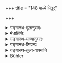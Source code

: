 +++
title = "148 बाल्ये पितुर्"

+++

<details><summary>गङ्गानथ-मूलानुवादः</summary>

In childhood she should remain under the control of her father, in youth under that of her husband, and on the husband’s death under that of her sons; the woman should never have recourse to independence.—(146).
</details>

<details><summary>मेधातिथिः</summary>

तथा चोक्तम्-

- तत्सपिण्डेषु वा सत्सु पितृपक्षे प्रभुः स्त्रियाः ।

- पक्षद्वयावसाने तु राजा भर्ता स्त्रिया मतः ॥

तत्सपिणेष्व् इत्यादिना चासति स्वामिनि कर्तव्यम् ॥ ५.१४६ ॥
</details>

<details><summary>गङ्गानथ-भाष्यानुवादः</summary>

It has been declared thus—‘In the absence of any *sapiṇḍa-relation* of
her husband, some one on her father’s side shall be the woman’s
protector; on the total extinction of both families, the King has been
declared to be the woman’s guardian.’

This refers to a case where the husband is no more. (146).
</details>

<details><summary>गङ्गानथ-टिप्पन्यः</summary>

(Verse 148 of others.)

This verse is quoted in *Vivādaratnākara* (p. 427);—and in
*Parāśaramādhava* (Prāyaścitta, p. 286), which adds that a woman living
on terms of intimacy with any one other than her natural guardians
should be regarded as ‘lost.’
</details>

<details><summary>गङ्गानथ-तुल्य-वाक्यानि</summary>

*Baudhāyana* (2.3.45).—‘hey quote the following:—“Their father protects
them in childhood; their husbands, in youth; their sons, in old age; a
woman is never fit for independence.”’

*Vaśiṣṭha* (5.2).—‘They quote the following:—“Their father protects them
in childhood; their husbands in youth; their sons, in old age; a woman
is never fit for independence.”’

*Viṣṇu* (25.13).—‘To remain subject, in her infancy, to her father, in
her youth, to her husband, and in her old age, to her sons (is the duty
of the woman).’

*Yājñavalkya* (1.85).—‘Her Father shall protect her while she is
unmarried; her husband, when she has been married; her sons in her old
age; in the absence of these, her relations shall protect her; the woman
nowhere has independence.’

*Smṛtyantara* (Aparārka, p. 109).—‘When she has no relations on either
side, the king is the supporter and master of the woman; he shall
support her and chastise her, if she deviates from the right path.’
</details>

<details><summary>Bühler</summary>

148	In childhood a female must be subject to her father, in youth to her husband, when her lord is dead to her sons; a woman must never be independent.
</details>
